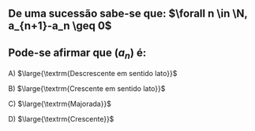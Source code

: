 ## De uma sucessão  sabe-se que: $\forall n \in \N, a_{n+1}-a_n \geq 0$
## Pode-se afirmar que $(a_n)$ é:

A) $\large{\textrm{Descrescente em sentido lato}}$

B) $\large{\textrm{Crescente em sentido lato}}$

C) $\large{\textrm{Majorada}}$

D) $\large{\textrm{Crescente}}$